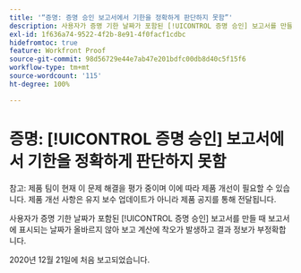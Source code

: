 ```yaml
---
title: '“증명: 증명 승인 보고서에서 기한을 정확하게 판단하지 못함”'
description: 사용자가 증명 기한 날짜가 포함된 [!UICONTROL 증명 승인] 보고서를 만들 때 보고서에 표시되는 날짜가 올바르지 않아 보고 계산에 착오가 발생하고 결과 정보가 부정확합니다.
exl-id: 1f636a74-9522-4f2b-8e91-4f0facf1cdbc
hidefromtoc: true
feature: Workfront Proof
source-git-commit: 98d56729e44e7ab47e201bdfc00db8d40c5f15f6
workflow-type: tm+mt
source-wordcount: '115'
ht-degree: 100%

---
```


# 증명: [!UICONTROL 증명 승인] 보고서에서 기한을 정확하게 판단하지 못함

<!--Converted to story-->

참고: 제품 팀이 현재 이 문제 해결을 평가 중이며 이에 따라 제품 개선이 필요할 수 있습니다. 제품 개선 사항은 유지 보수 업데이트가 아니라 제품 공지를 통해 전달됩니다.

사용자가 증명 기한 날짜가 포함된 [!UICONTROL 증명 승인] 보고서를 만들 때 보고서에 표시되는 날짜가 올바르지 않아 보고 계산에 착오가 발생하고 결과 정보가 부정확합니다.

2020년 12월 21일에 처음 보고되었습니다.
